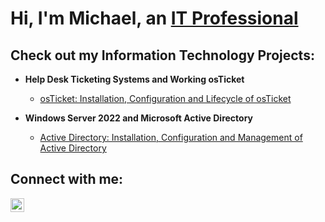 <h1>Hi, I'm Michael, an <a href="https://www.linkedin.com/in/michaelkenneywork/">IT Professional</a></h1>

<h2>Check out my Information Technology Projects:</h2>

- <b>Help Desk Ticketing Systems and Working osTicket</b>
  - [osTicket: Installation, Configuration and Lifecycle of osTicket](https://github.com/michael-kenney/Install-Configure-Lifecycle-osTicket)
 
- <b>Windows Server 2022 and Microsoft Active Directory</b>
  - [Active Directory: Installation, Configuration and Management of Active Directory](https://github.com/michael-kenney/Install-Configure-Manage-ActiveDirectory)

<h2>Connect with me:</h2>

[<img align="left" alt="Michael | LinkedIn" width="22px" src="https://cdn.jsdelivr.net/npm/simple-icons@v3/icons/linkedin.svg" />][linkedin]

[linkedin]: https://linkedin.com/in/michaelkenneywork
